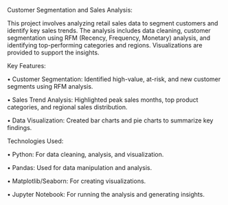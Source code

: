 Customer Segmentation and Sales Analysis:

This project involves analyzing retail sales data to segment customers and identify key sales trends. The analysis includes data cleaning, customer segmentation using RFM (Recency, Frequency, Monetary) analysis, and identifying top-performing categories and regions. Visualizations are provided to support the insights.

Key Features:

•	Customer Segmentation: Identified high-value, at-risk, and new customer segments using RFM analysis.

•	Sales Trend Analysis: Highlighted peak sales months, top product categories, and regional sales distribution.

•	Data Visualization: Created bar charts and pie charts to summarize key findings.

Technologies Used:

•	Python: For data cleaning, analysis, and visualization.

•	Pandas: Used for data manipulation and analysis.

•	Matplotlib/Seaborn: For creating visualizations.

•	Jupyter Notebook: For running the analysis and generating insights.

